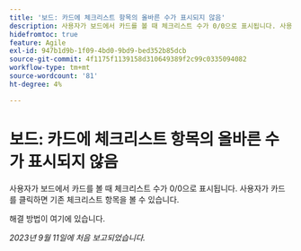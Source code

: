```yaml
---
title: '보드: 카드에 체크리스트 항목의 올바른 수가 표시되지 않음'
description: 사용자가 보드에서 카드를 볼 때 체크리스트 수가 0/0으로 표시됩니다. 사용자가 카드를 클릭하면 기존 체크리스트 항목을 볼 수 있습니다.
hidefromtoc: true
feature: Agile
exl-id: 947b1d9b-1f09-4bd0-9bd9-bed352b85dcb
source-git-commit: 4f1175f1139158d310649389f2c99c0335094082
workflow-type: tm+mt
source-wordcount: '81'
ht-degree: 4%

---
```


# 보드: 카드에 체크리스트 항목의 올바른 수가 표시되지 않음

사용자가 보드에서 카드를 볼 때 체크리스트 수가 0/0으로 표시됩니다. 사용자가 카드를 클릭하면 기존 체크리스트 항목을 볼 수 있습니다.

해결 방법이 여기에 있습니다.

_2023년 9월 11일에 처음 보고되었습니다._
